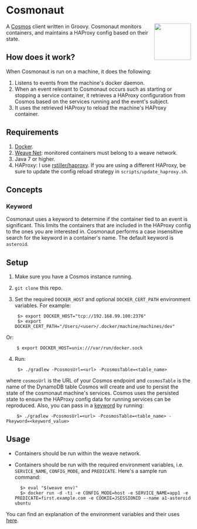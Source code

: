 # Cosmonaut

<img src="https://rawgit.com/shuaibiyy/cosmonaut/master/cosmonaut.png" width="100" align="right"/>

A [Cosmos](https://github.com/shuaibiyy/cosmos) client written in Groovy. Cosmonaut monitors containers, and maintains a HAProxy config based on their state.

## How does it work?

When Cosmonaut is run on a machine, it does the following:

1. Listens to events from the machine's docker daemon.
2. When an event relevant to Cosmonaut occurs such as starting or stopping a service container, it retrieves a HAProxy configuration from Cosmos based on the services running and the event's subject.
3. It uses the retrieved HAProxy to reload the machine's HAProxy container.

## Requirements

1. [Docker](https://www.docker.com/).
2. [Weave Net](https://www.weave.works/products/weave-net/): monitored containers must belong to a weave network.
3. Java 7 or higher.
4. HAProxy: I use [rstiller/haproxy](https://github.com/rstiller/dockerfiles/tree/master/haproxy). If you are using a different HAProxy, be sure to update the config reload strategy in `scripts/update_haproxy.sh`.

## Concepts

### Keyword

Cosmonaut uses a keyword to determine if the container tied to an event is significant. This limits the containers that are included in the HAProxy config to the ones you are interested in. Cosmonaut performs a case insensitive search for the keyword in a container's name. The default keyword is `asteroid`.

## Setup

1. Make sure you have a Cosmos instance running.
2. `git clone` this repo.
3. Set the required `DOCKER_HOST` and optional `DOCKER_CERT_PATH` environment variables. For example:

        $> export DOCKER_HOST="tcp://192.168.99.100:2376"
        $> export DOCKER_CERT_PATH="/Users/<user>/.docker/machine/machines/dev"
Or:

        $ export DOCKER_HOST=unix:///var/run/docker.sock
4. Run:

        $> ./gradlew -PcosmosUrl=<url> -PcosmosTable=<table_name>
where `cosmosUrl` is the URL of your Cosmos endpoint and `cosmosTable` is the name of the DynamoDB table Cosmos will create and use to persist the state of the cosmonaut machine's services. Cosmos uses the persisted state to ensure the HAProxy config data for running services can be reproduced. Also, you can pass in a [keyword](#keyword) by running:

        $> ./gradlew -PcosmosUrl=<url> -PcosmosTable=<table_name> -Pkeyword=<keyword_value>

## Usage

* Containers should be run within the weave network.
* Containers should be run with the required environment variables, i.e. `SERVICE_NAME`, `CONFIG_MODE`, and `PREDICATE`. Here's a sample run command:

        $> eval "$(weave env)"
        $> docker run -d -ti -e CONFIG_MODE=host -e SERVICE_NAME=app1 -e PREDICATE=first.example.com -e COOKIE=JSESSIONID --name a1-asteroid ubuntu
You can find an explanation of the environment variables and their uses [here](https://github.com/shuaibiyy/cosmos/blob/master/index.js#L6).
